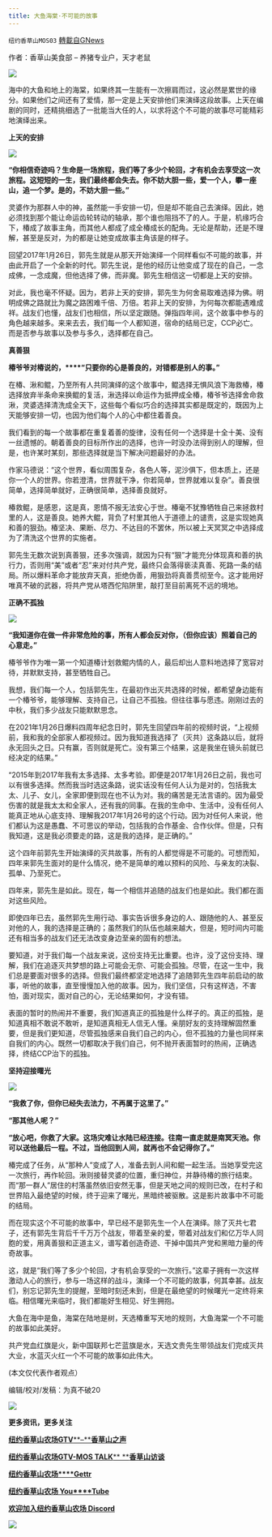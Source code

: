 ```yaml
---
title: 大鱼海棠·不可能的故事
---
```

`纽约香草山MOS03` [轉載自GNews](https://gnews.org/zh-hans/1574239/)

作者：香草山美食部 – 养猪专业户，天才老鼠



![](https://assets.gnews.org/wp-content/uploads/2021/10/logo-5-768x103-1.jpg)





海中的大鱼和地上的海棠，如果终其一生能有一次擦肩而过，这必然是累世的缘分。如果他们之间还有了爱情，那一定是上天安排他们来演绎这段故事。上天在编剧的同时，还精挑细选了一批能当大任的人，以求将这个不可能的故事尽可能精彩地演绎出来。

**上天的安排**

![](https://assets.gnews.org/wp-content/uploads/2021/10/1-22.jpg)

**“****你相信奇迹吗？生命是一场旅程，我们等了多少个轮回，才有机会去享受这一次旅程。这短短的一生，我们最终都会失去。你不妨大胆一些，爱一个人，攀一座山，追一个梦。是的，不妨大胆一些。****”**

灵婆作为那群人中的神，虽然能一手安排一切，但是却不能自己去演绎。因此，她必须找到那个能让命运齿轮转动的轴承，那个谁也阻挡不了的人。于是，机缘巧合下，椿成了故事主角，而其他人都成了成全椿成长的配角。无论是帮助，还是不理解，甚至是反对，为的都是让她变成故事主角该是的样子。

回望2017年1月26日，郭先生就是从那天开始演绎一个同样看似不可能的故事，并由此开启了一个全新的时代。郭先生说，是他的经历让他变成了现在的自己，一念成佛，一念成魔，但他选择了佛，而非魔。郭先生相信这一切都是上天的安排。

对此，我也毫不怀疑。因为，若非上天的安排，郭先生为何舍易取难选择为佛。明明成佛之路就比为魔之路困难千倍、万倍。若非上天的安排，为何每次都能遇难成祥。战友们也懂，战友们也相信，所以坚定跟随。弹指四年间，这个故事中参与的角色越来越多。来来去去，我们每一个人都知道，宿命的结局已定，CCP必亡。而是否参与故事以及参与多久，选择都在自己。

**真善狠**

**椿爷爷对椿说的，****“****只要你的心是善良的，对错都是别人的事。****”**

在椿、湫和鲲，乃至所有人共同演绎的这个故事中，鲲选择无惧风浪下海救椿，椿选择放弃半条命来换鲲的复活，湫选择以命运作为抵押成全椿，椿爷爷选择舍命救湫，灵婆选择清洗成全天下，这些每个看似巧合的选择其实都是既定的，既因为上天能够安排一切，也因为他们每个人的心中都住着善良。

我们看到的每一个故事都在重复着善的旋律，没有任何一个选择是十全十美、没有一丝遗憾的。朝着善良的目标所作出的选择，也许一时没办法得到别人的理解，但是，也许某时某刻，那些选择就是当下解决问题最好的办法。

作家马德说：“这个世界，看似周围复杂，各色人等，泥沙俱下，但本质上，还是你一个人的世界。你若澄清，世界就干净，你若简单，世界就难以复杂”。善良很简单，选择简单就好，正确很简单，选择善良就好。

椿救鲲，是感恩，这是真，恩情不报无法安心于世。椿毫不犹豫牺牲自己来拯救村里的人，这是善良。她养大鲲，背负了村里其他人于道德上的谴责，这是实现她真和善的狠劲。椿坚决、果断、尽力、不达目的不罢休，所以被上天冥冥之中选择成为了清洗这个世界的实施者。

郭先生无数次说到真善狠，还多次强调，就因为只有“狠”才能充分体现真和善的执行力，否则用“美”或者“忍”来对付共产党，最终只会落得亵渎真善、死路一条的结局。所以爆料革命才能放弃天真，拒绝伪善，用狠劲将真善贯彻至今。这才能用好唯真不破的武器，将共产党从塔西佗陷阱里，敲打至目前离死不远的境地。

**正确不孤独**

![](https://assets.gnews.org/wp-content/uploads/2021/10/Picture2.jpg)

**“****我知道你在做一件非常危险的事，所有人都会反对你，（但你应该）照着自己的心意走。****”**

椿爷爷作为唯一第一个知道椿计划救鲲内情的人，最后却出人意料地选择了宽容对待，并默默支持，甚至牺牲自己。

我想，我们每一个人，包括郭先生，在最初作出灭共选择的时候，都希望身边能有一个椿爷爷，能够理解、支持自己，让自己不孤独。但往往事与愿违。刚刚过去的中秋，我们多少战友只能默默思念。

在2021年1月26日爆料四周年纪念日时，郭先生回望四年前的视频时说，“上视频前，我和我的全部家人都视频过。因为我知道我选择了（灭共）这条路以后，就将永无回头之日。只有赢，否则就是死亡。没有第三个结果，这是我坐在镜头前就已经决定的结果。”

“2015年到2017年我有太多选择、太多考验。即便是2017年1月26日之前，我也可以有很多选择。然而我当时选这条路，说实话没有任何人认为是对的，包括我太太、儿子、女儿，全家即便到现在也不认为对。我的痛苦是无法言语的。因为最受伤害的就是我太太和全家人，还有我的同事。在我的生命中、生活中，没有任何人能真正地从心底支持、理解我2017年1月26号的这个行动。因为对任何人来说，他们都认为这是愚蠢、不可思议的举动，包括我的合作基金、合作伙伴。但是，只有我知道，这是我必须要走的路，这是我的选择，是正确的。”

这个四年前郭先生开始演绎的灭共故事，所有的人都觉得是不可能的。可想而知，四年来郭先生面对的是什么情况，绝不是简单的难以预料的风险、与亲友的决裂、孤单、乃至死亡。

四年来，郭先生是如此。现在，每一个相信并追随的战友们也是如此。我们都在面对这些风险。

即使四年已去，虽然郭先生用行动、事实告诉很多身边的人、跟随他的人、甚至反对他的人，我的选择是正确的；虽然我们的队伍也越来越大，但是，短时间内可能还有相当多的战友们还无法改变身边至亲的固有的想法。

要知道，对于我们每一个战友来说，这份支持无比重要。也许，没了这份支持、理解，我们在追逐灭共梦想的路上可能会无奈、可能会孤独。尽管，在这一生中，我们总是要面对很多的选择。但我们最终都坚定地选择了追随郭先生四年前启动的故事，听他的故事，直至慢慢加入他的故事。因为，我们坚信，只有这样选，不害怕，面对现实，面对自己的心，无论结果如何，才没有错。

表面的暂时的热闹并不重要，我们知道真正的孤独是什么样子的。真正的孤独，是知道真相不敢说不敢听，是知道真相无人信无人懂。亲朋好友的支持理解固然重要，但是我们更知道，尽管孤独感来自我们自己的内心，但不孤独的力量也同样来自我们的内心。既然一切都取决于我们自己，何不抛开表面暂时的热闹，正确选择，终结CCP治下的孤独。

**坚持迎接曙光**

![](https://assets.gnews.org/wp-content/uploads/2021/10/Picture3.jpg)

**“****我救了你，但你已经失去法力，不再属于这里了。****”**

**“****那其他人呢？****”**

**“****放心吧，你救了大家。这场灾难让水陆已经连接。往南一直走就是南冥天池。你可以送他最后一程。不过，当他回到人间，就再也不会记得你了。****”**

椿完成了任务，从“那种人”变成了人，准备去到人间和鲲一起生活。当她享受完这一次旅行，再作轮回。湫则接替灵婆的位置，重归神位，并静待椿的旅行结束。而“那一群人”居住的村落虽然依旧安然无事，但是天地之间的规则已改，在村子和世界陷入最绝望的时候，终于迎来了曙光，黑暗终被驱散。这是影片故事中不可能的结局。

而在现实这个不可能的故事中，早已经不是郭先生一个人在演绎。除了灭共七君子，还有郭先生背后千千万万个战友，带着至亲的爱，带着对战友们和亿万华人同胞的爱，用真善狠和正道主义，谱写着创造奇迹、干掉中国共产党和黑暗力量的传奇故事。

这，就是“我们等了多少个轮回，才有机会享受的一次旅行。”这辈子拥有一次这样激动人心的旅行，参与一场这样的战斗，演绎一个不可能的故事，何其幸甚。战友们，别忘记郭先生的提醒，至暗时刻还未到，但是在最绝望的时候曙光一定终将来临。相信曙光来临时，我们都能好生相见、好生拥抱。

大鱼在海中是鱼，海棠在陆地是树，天选椿重写天地的规则，大鱼海棠一个不可能的故事如此美好。

共产党血红旗是火，新中国联邦七芒蓝旗是水，天选文贵先生带领战友们完成灭共大业，水蓝灭火红一个不可能的故事如此伟大。

(本文仅代表作者观点）

编辑/校对/发稿：为真不破20

![](https://assets.gnews.org/wp-content/uploads/2021/09/calendar_sep-3.jpg)

**更多资讯，更多关注**

[**纽约香草山农场GTV****–****香草山之声**](https://gtv.org/user/5ffbdcd7f579a75e0bd123e6)

[**纽约香草山农场GTV-MOS TALK**** ****香草山访谈**](https://gtv.org/user/5e9dcdd50dbf207957d89bcd)

[**纽约香草山农场****Gettr**](https://www.gettr.com/user/himalaya_mos)

[**纽约香草山农场 You****Tube**](https://www.youtube.com/channel/UCSLHrqs6Pil7V-_jOuZVVgg)

[**欢迎加入纽约香草山农场 Discord**](https://discord.gg/ChqXAHd)



![](https://assets.gnews.org/wp-content/uploads/2021/09/GNEW-GTV-MOS-LOGO-2-2-1-1-400x54-1.jpeg)
